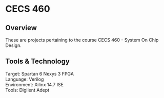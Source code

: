 # CECS 460
## Overview
These are projects pertaining to the course CECS 460 - System On Chip Design.

## Tools & Technology
Target: Spartan 6 Nexys 3 FPGA<br>
Language: Verilog<br>
Environment: Xilinx 14.7 ISE<br>
Tools: Digilent Adept
